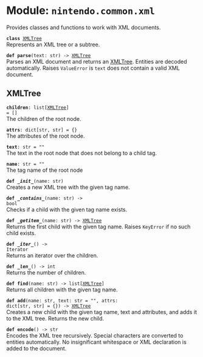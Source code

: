 
# Module: <code>nintendo.common.xml</code>

Provides classes and functions to work with XML documents.

<code>**class** [XMLTree](#xmltree)</code><br>
<span class="docs">Represents an XML tree or a subtree.</span>

<code>**def parse**(text: str) -> [XMLTree](#xmltree)</code><br>
<span class="docs">Parses an XML document and returns an [XMLTree](#xmltree). Entities are decoded automatically. Raises `ValueError` is `text` does not contain a valid XML document.</span>

## XMLTree
<code>**children**: list[[XMLTree](#xmltree)] = []</code><br>
<span class="docs">The children of the root node.

<code>**attrs**: dict[str, str] = {}</code><br>
<span class="docs">The attributes of the root node.</span>

<code>**text**: str = ""</code><br>
<span class="docs">The text in the root node that does not belong to a child tag.</span>

<code>**name**: str = ""</code><br>
<span class="docs">The tag name of the root node</span>

<code>**def _\_init__**(name: str)</code><br>
<span class="docs">Creates a new XML tree with the given tag name.</span>

<code>**def _\_contains__**(name: str) -> bool</code><br>
<span class="docs">Checks if a child with the given tag name exists.</span>

<code>**def _\_getitem__**(name: str) -> [XMLTree](#xmltree)</code><br>
<span class="docs">Returns the first child with the given tag name. Raises `KeyError` if no such child exists.</span>

<code>**def _\_iter__**() -> Iterator</code><br>
<span class="docs">Returns an iterator over the children.</span>

<code>**def _\_len__**() -> int</code><br>
<span class="docs">Returns the number of children.</span>

<code>**def find**(name: str) -> list[[XMLTree](#xmltree)]</code><br>
<span class="docs">Returns all children with the given tag name.</span>

<code>**def add**(name: str, text: str = "", attrs: dict[str, str] = {}) -> [XMLTree](#xmltree)</code><br>
<span class="docs">Creates a new child with the given tag name, text and attributes, and adds it to the XML tree. Returns the new child.

<code>**def encode**() -> str</code><br>
<span class="docs">Encodes the XML tree recursively. Special characters are converted to entities automatically. No insignificant whitespace or XML declaration is added to the document.</span>
